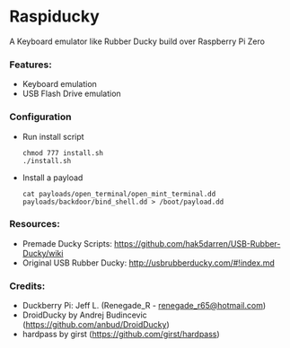 # Raspiducky

A Keyboard emulator like Rubber Ducky build over Raspberry Pi Zero

### Features:

* Keyboard emulation
* USB Flash Drive emulation

### Configuration

* Run install script

      chmod 777 install.sh
      ./install.sh

* Install a payload

      cat payloads/open_terminal/open_mint_terminal.dd payloads/backdoor/bind_shell.dd > /boot/payload.dd

### Resources:

* Premade Ducky Scripts: https://github.com/hak5darren/USB-Rubber-Ducky/wiki
* Original USB Rubber Ducky: http://usbrubberducky.com/#!index.md

### Credits:

* Duckberry Pi: Jeff L. (Renegade_R - renegade_r65@hotmail.com)
* DroidDucky by Andrej Budincevic (https://github.com/anbud/DroidDucky)
* hardpass by girst (https://github.com/girst/hardpass)
